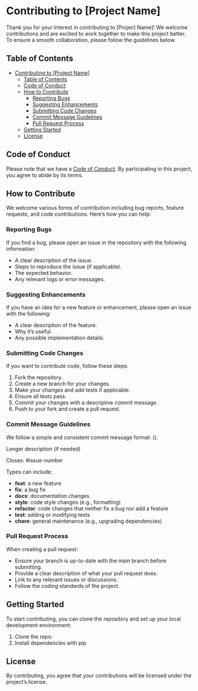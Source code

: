 # Contributing to [Project Name]

Thank you for your interest in contributing to [Project Name]! We welcome contributions and are excited to work together to make this project better. To ensure a smooth collaboration, please follow the guidelines below.

## Table of Contents

- [Contributing to \[Project Name\]](#contributing-to-project-name)
  - [Table of Contents](#table-of-contents)
  - [Code of Conduct](#code-of-conduct)
  - [How to Contribute](#how-to-contribute)
    - [Reporting Bugs](#reporting-bugs)
    - [Suggesting Enhancements](#suggesting-enhancements)
    - [Submitting Code Changes](#submitting-code-changes)
    - [Commit Message Guidelines](#commit-message-guidelines)
    - [Pull Request Process](#pull-request-process)
  - [Getting Started](#getting-started)
  - [License](#license)

## Code of Conduct

Please note that we have a [Code of Conduct](CODE_OF_CONDUCT.md). By participating in this project, you agree to abide by its terms.

## How to Contribute

We welcome various forms of contribution including bug reports, feature requests, and code contributions. Here’s how you can help:

### Reporting Bugs

If you find a bug, please open an issue in the repository with the following information:

- A clear description of the issue.
- Steps to reproduce the issue (if applicable).
- The expected behavior.
- Any relevant logs or error messages.

### Suggesting Enhancements

If you have an idea for a new feature or enhancement, please open an issue with the following:

- A clear description of the feature.
- Why it’s useful.
- Any possible implementation details.

### Submitting Code Changes

If you want to contribute code, follow these steps:

1. Fork the repository.
2. Create a new branch for your changes.
3. Make your changes and add tests if applicable.
4. Ensure all tests pass.
5. Commit your changes with a descriptive commit message.
6. Push to your fork and create a pull request.

### Commit Message Guidelines

We follow a simple and consistent commit message format:
<type>(<scope>): <short description>

Longer description (if needed)

Closes: #issue-number

Types can include:

- **feat**: a new feature
- **fix**: a bug fix
- **docs**: documentation changes
- **style**: code style changes (e.g., formatting)
- **refactor**: code changes that neither fix a bug nor add a feature
- **test**: adding or modifying tests
- **chore**: general maintenance (e.g., upgrading dependencies)

### Pull Request Process

When creating a pull request:

- Ensure your branch is up-to-date with the main branch before submitting.
- Provide a clear description of what your pull request does.
- Link to any relevant issues or discussions.
- Follow the coding standards of the project.

## Getting Started

To start contributing, you can clone the repository and set up your local development environment:

1. Clone the repo:
2. Install dependencies with pip

## License

By contributing, you agree that your contributions will be licensed under the project’s license.
